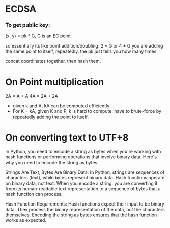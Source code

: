 # ECDSA 

### To get public key:
(x, y) = pk * G, G is an EC point

so essentially its like point addition/doubling: 2 * G or 4 * G
 you are adding the same point to itself, repeatedly.
 the pk just tells you how many times

concat coordinates together,
then hash them.

# On Point multiplication

2A = A + A
4A = 2A + 2A

- given k and A, kA can be computed efficiently
- For K = kA, given K and P, k is hard to compute; have to brute-force by repeatedly adding the point to itself.

# On converting text to UTF+8
In Python, you need to encode a string as bytes when you're working with hash functions or performing operations that involve binary data. Here's why you need to encode the string as bytes:

Strings Are Text, Bytes Are Binary Data: In Python, strings are sequences of characters (text), while bytes represent binary data. Hash functions operate on binary data, not text. When you encode a string, you are converting it from its human-readable text representation to a sequence of bytes that a hash function can process.

Hash Function Requirements: Hash functions expect their input to be binary data. They process the binary representation of the data, not the characters themselves. Encoding the string as bytes ensures that the hash function works as expected.

